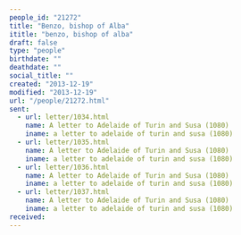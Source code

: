 ```yaml
---
people_id: "21272"
title: "Benzo, bishop of Alba"
ititle: "benzo, bishop of alba"
draft: false
type: "people"
birthdate: ""
deathdate: ""
social_title: ""
created: "2013-12-19"
modified: "2013-12-19"
url: "/people/21272.html"
sent:
  - url: letter/1034.html
    name: A letter to Adelaide of Turin and Susa (1080)
    iname: a letter to adelaide of turin and susa (1080)
  - url: letter/1035.html
    name: A letter to Adelaide of Turin and Susa (1080)
    iname: a letter to adelaide of turin and susa (1080)
  - url: letter/1036.html
    name: A letter to Adelaide of Turin and Susa (1080)
    iname: a letter to adelaide of turin and susa (1080)
  - url: letter/1037.html
    name: A letter to Adelaide of Turin and Susa (1080)
    iname: a letter to adelaide of turin and susa (1080)
received:
---
```

